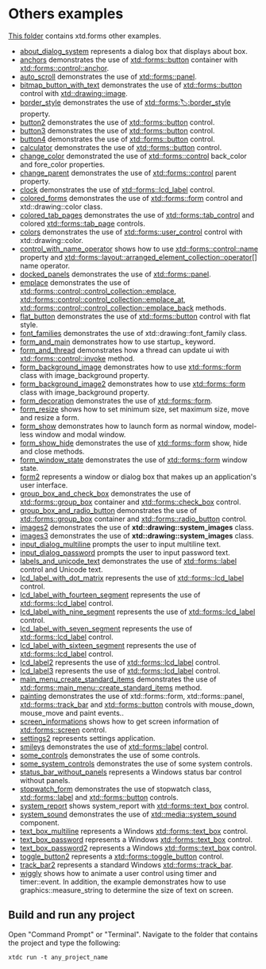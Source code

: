 # Others examples

[This folder](.) contains xtd.forms other examples.

* [about_dialog_system](about_dialog_system/README.md) represents a dialog box that displays about box.
* [anchors](anchors/README.md) demonstrates the use of [xtd::forms::button](https://gammasoft71.github.io/xtd/reference_guides/latest/classxtd_1_1forms_1_1button.html) container with [xtd::forms::control::anchor](https://gammasoft71.github.io/xtd/reference_guides/latest/classxtd_1_1forms_1_1tool__bar.html).
* [auto_scroll](auto_scroll/README.md) demonstrates the use of [xtd::forms::panel](https://gammasoft71.github.io/xtd/reference_guides/latest/classxtd_1_1forms_1_1panel.html).
* [bitmap_button_with_text](bitmap_button_with_text/README.md) demonstrates the use of [xtd::forms::button](https://gammasoft71.github.io/xtd/reference_guides/latest/classxtd_1_1forms_1_1button.html) control with [xtd::drawing::image](https://gammasoft71.github.io/xtd/reference_guides/latest/classxtd_1_1drawing_1_1image.html).
* [border_style](border_style/README.md) demonstrates the use of [xtd::forms::label::border_style](https://gammasoft71.github.io/xtd/reference_guides/latest/classxtd_1_1forms_1_1label.html#a572b81ed9b6e7ba3a3b97501aeb43c69) property.
* [button2](button2/README.md) demonstrates the use of [xtd::forms::button](https://gammasoft71.github.io/xtd/reference_guides/latest/classxtd_1_1forms_1_1button.html) control.
* [button3](button3/README.md) demonstrates the use of [xtd::forms::button](https://gammasoft71.github.io/xtd/reference_guides/latest/classxtd_1_1forms_1_1button.html) control.
* [button4](button4/README.md) demonstrates the use of [xtd::forms::button](https://gammasoft71.github.io/xtd/reference_guides/latest/classxtd_1_1forms_1_1button.html) control.
* [calculator](calculator/README.md) demonstrates the use of [xtd::forms::button](https://gammasoft71.github.io/xtd/reference_guides/latest/classxtd_1_1forms_1_1button.html) control.
* [change_color](change_color/README.md) demonstrated the use of [xtd::forms::control](https://gammasoft71.github.io/xtd/reference_guides/latest/classxtd_1_1forms_1_1control.html) back_color and fore_color properties.
* [change_parent](change_parent/README.md) demonstrates the use of [xtd::forms::control](https://gammasoft71.github.io/xtd/reference_guides/latest/classxtd_1_1forms_1_1control.html) parent property.
* [clock](clock/README.md) demonstrates the use of [xtd::forms::lcd_label](https://gammasoft71.github.io/xtd/reference_guides/latest/classxtd_1_1forms_1_1lcd__label.html) control.
* [colored_forms](colored_forms/README.md) demonstrates the use of [xtd::forms::form](https://gammasoft71.github.io/xtd/reference_guides/latest/classxtd_1_1forms_1_1form.html) control and xtd::drawing::color class.
* [colored_tab_pages](colored_tab_pages/README.md) demonstrates the use of [xtd::forms::tab_control](https://gammasoft71.github.io/xtd/reference_guides/latest/classxtd_1_1forms_1_1tab__control.html) and colored [xtd::forms::tab_page](https://gammasoft71.github.io/xtd/reference_guides/latest/classxtd_1_1forms_1_1tab__page.html) controls.
* [colors](colors/README.md) demonstrates the use of [xtd::forms::user_control](https://gammasoft71.github.io/xtd/reference_guides/latest/classxtd_1_1forms_1_1user__control.html) control with xtd::drawing::color.
* [control_with_name_operator](control_with_name_operator/README.md) shows how to use [xtd::forms::control::name](https://gammasoft71.github.io/xtd/reference_guides/latest/classxtd_1_1forms_1_1control.html#a4ae2e76ab88ca4f8a08c4280d4ea639a) property and [xtd::forms::layout::arranged_element_collection::operator\[\]](https://gammasoft71.github.io/xtd/reference_guides/latest/classxtd_1_1forms_1_1control_1_1control__collection.html#ac25fcb076d440f3867c26c45001920c9) name operator.
* [docked_panels](docked_panels/README.md) demonstrates the use of [xtd::forms::panel](https://gammasoft71.github.io/xtd/reference_guides/latest/classxtd_1_1forms_1_1panel.html).
* [emplace](emplace/README.md) demonstrates the use of [xtd::forms::control::control_collection::emplace](https://gammasoft71.github.io/xtd/reference_guides/latest/classxtd_1_1forms_1_1control_1_1control__collection.html), [xtd::forms::control::control_collection::emplace_at](https://gammasoft71.github.io/xtd/reference_guides/latest/classxtd_1_1forms_1_1control_1_1control__collection.html), [xtd::forms::control::control_collection::emplace_back](https://gammasoft71.github.io/xtd/reference_guides/latest/classxtd_1_1forms_1_1control_1_1control__collection.html) methods.
* [flat_button](flat_button/README.md) demonstrates the use of [xtd::forms::button](https://gammasoft71.github.io/xtd/reference_guides/latest/classxtd_1_1forms_1_1button.html) control with flat style.
* [font_families](font_families/README.md) demonstrates the use of xtd::drawing::font_family class.
* [form_and_main](form_and_main/README.md) demonstrates how to use startup_ keyword.
* [form_and_thread](form_and_thread/README.md) demonstrates how a thread can update ui with [xtd::forms::control::invoke](https://gammasoft71.github.io/xtd/reference_guides/latest/classxtd_1_1forms_1_1control.html#a17ec51282322d8387937dc8dad438e32) method.
* [form_background_image](form_background_image/README.md) demonstrates how to use [xtd::forms::form](https://gammasoft71.github.io/xtd/reference_guides/latest/classxtd_1_1forms_1_1form.html) class with image_background property.
* [form_background_image2](form_background_image2/README.md) demonstrates how to use [xtd::forms::form](https://gammasoft71.github.io/xtd/reference_guides/latest/classxtd_1_1forms_1_1form.html) class with image_background property.
* [form_decoration](form_decoration/README.md) demonstrates the use of [xtd::forms::form](https://gammasoft71.github.io/xtd/reference_guides/latest/classxtd_1_1forms_1_1form.html).
* [form_resize](form_resize/README.md) shows how to set minimum size, set maximum size, move and resize a form.
* [form_show](form_show/README.md) demonstrates how to launch form as normal window, model-less window and modal window.
* [form_show_hide](form_show_hide/README.md) demonstrates the use of [xtd::forms::form](https://gammasoft71.github.io/xtd/reference_guides/latest/classxtd_1_1forms_1_1form.html) show, hide and close methods.
* [form_window_state](form_window_state/README.md) demonstrates the use of [xtd::forms::form](https://gammasoft71.github.io/xtd/reference_guides/latest/classxtd_1_1forms_1_1form.html) window state.
* [form2](form2/README.md) represents a window or dialog box that makes up an application's user interface.
* [group_box_and_check_box](group_box_and_check_box/README.md) demonstrates the use of [xtd::forms::group_box](https://gammasoft71.github.io/xtd/reference_guides/latest/classxtd_1_1forms_1_1group__box.html) container and [xtd::forms::check_box](https://gammasoft71.github.io/xtd/reference_guides/latest/classxtd_1_1forms_1_1check__box.html) control.
* [group_box_and_radio_button](group_box_and_radio_button/README.md) demonstrates the use of [xtd::forms::group_box](https://gammasoft71.github.io/xtd/reference_guides/latest/classxtd_1_1forms_1_1group__box.html) container and [xtd::forms::radio_button](https://gammasoft71.github.io/xtd/reference_guides/latest/classxtd_1_1forms_1_1radio__button.html) control.
* [images2](images2/README.md) demonstrates the use of **xtd::drawing::system_images** class.
* [images3](images3/README.md) demonstrates the use of **xtd::drawing::system_images** class.
* [input_dialog_multiline](input_dialog_multiline/README.md) prompts the user to input multiline text.
* [input_dialog_password](input_dialog_password/README.md) prompts the user to input password text.
* [labels_and_unicode_text](labels_and_unicode_text/README.md) demonstrates the use of [xtd::forms::label](https://gammasoft71.github.io/xtd/reference_guides/latest/classxtd_1_1forms_1_1label.html) control and Unicode text.
* [lcd_label_with_dot_matrix](lcd_label_with_dot_matrix/README.md) represents the use of [xtd::forms::lcd_label](https://gammasoft71.github.io/xtd/reference_guides/latest/classxtd_1_1forms_1_1lcd__label.html) control.
* [lcd_label_with_fourteen_segment](lcd_label_with_fourteen_segment/README.md) represents the use of [xtd::forms::lcd_label](https://gammasoft71.github.io/xtd/reference_guides/latest/classxtd_1_1forms_1_1lcd__label.html) control.
* [lcd_label_with_nine_segment](lcd_label_with_nine_segment/README.md) represents the use of [xtd::forms::lcd_label](https://gammasoft71.github.io/xtd/reference_guides/latest/classxtd_1_1forms_1_1lcd__label.html) control.
* [lcd_label_with_seven_segment](lcd_label_with_seven_segment/README.md) represents the use of [xtd::forms::lcd_label](https://gammasoft71.github.io/xtd/reference_guides/latest/classxtd_1_1forms_1_1lcd__label.html) control.
* [lcd_label_with_sixteen_segment](lcd_label_with_sixteen_segment/README.md) represents the use of [xtd::forms::lcd_label](https://gammasoft71.github.io/xtd/reference_guides/latest/classxtd_1_1forms_1_1lcd__label.html) control.
* [lcd_label2](lcd_label2/README.md) represents the use of [xtd::forms::lcd_label](https://gammasoft71.github.io/xtd/reference_guides/latest/classxtd_1_1forms_1_1lcd__label.html) control.
* [lcd_label3](lcd_label3/README.md) represents the use of [xtd::forms::lcd_label](https://gammasoft71.github.io/xtd/reference_guides/latest/classxtd_1_1forms_1_1lcd__label.html) control.
* [main_menu_create_standard_items](main_menu_create_standard_items/README.md) demonstrates the use of [xtd::forms::main_menu::create_standard_items](https://gammasoft71.github.io/xtd/reference_guides/latest/classxtd_1_1forms_1_1main__menu.html#a6bbc2f6a58ca79e0329f882c3cef77e1) method.
* [painting](painting/README.md) demonstrates the use of xtd::forms::form, xtd::forms::panel, [xtd::forms::track_bar](https://gammasoft71.github.io/xtd/reference_guides/latest/classxtd_1_1forms_1_1track__bar.html) and [xtd::forms::button](https://gammasoft71.github.io/xtd/reference_guides/latest/classxtd_1_1forms_1_1button.html) controls with mouse_down, mouse_move and paint events..
* [screen_informations](screen_informations/README.md) shows how to get screen information of [xtd::forms::screen](https://gammasoft71.github.io/xtd/reference_guides/latest/classxtd_1_1forms_1_1screen.html) control.
* [settings2](settings_example2/README.md) represents settings application.
* [smileys](smileys/README.md) demonstrates the use of [xtd::forms::label](https://gammasoft71.github.io/xtd/reference_guides/latest/classxtd_1_1forms_1_1label.html) control.
* [some_controls](some_controls/README.md) demonstrates the use of some controls.
* [some_system_controls](some_system_controls/README.md) demonstrates the use of some system controls.
* [status_bar_without_panels](status_bar_without_panels/README.md) represents a Windows status bar control without panels.
* [stopwatch_form](stopwatch_form/README.md) demonstrates the use of stopwatch class, [xtd::forms::label](https://gammasoft71.github.io/xtd/reference_guides/latest/classxtd_1_1forms_1_1label.html) and [xtd::forms::button](https://gammasoft71.github.io/xtd/reference_guides/latest/classxtd_1_1forms_1_1button.html) controls.
* [system_report](system_report/README.md) shows system_report with [xtd::forms::text_box](https://gammasoft71.github.io/xtd/reference_guides/latest/classxtd_1_1forms_1_1text__box.html) control.
* [system_sound](system_sound/README.md) demonstrates the use of [xtd::media::system_sound](https://gammasoft71.github.io/xtd/reference_guides/latest/classxtd_1_1media_1_1system__sound.html) component.
* [text_box_multiline](text_box_multiline/README.md) represents a Windows [xtd::forms::text_box](https://gammasoft71.github.io/xtd/reference_guides/latest/classxtd_1_1forms_1_1text__box.html) control.
* [text_box_password](text_box_password/README.md) represents a Windows [xtd::forms::text_box](https://gammasoft71.github.io/xtd/reference_guides/latest/classxtd_1_1forms_1_1text__box.html) control.
* [text_box_password2](text_box_password2/README.md) represents a Windows [xtd::forms::text_box](https://gammasoft71.github.io/xtd/reference_guides/latest/classxtd_1_1forms_1_1text__box.html) control.
* [toggle_button2](toggle_button2/README.md) represents a [xtd::forms::toggle_button](https://gammasoft71.github.io/xtd/reference_guides/latest/classxtd_1_1forms_1_1toggle__button.html) control.
* [track_bar2](track_bar2/README.md) represents a standard Windows [xtd::forms::track_bar](https://gammasoft71.github.io/xtd/reference_guides/latest/classxtd_1_1forms_1_1track__bar.html).
* [wiggly](wiggly/README.md) shows how to animate a user control using timer and timer::event. In addition, the example demonstrates how to use graphics::measure_string to determine the size of text on screen.

## Build and run any project

Open "Command Prompt" or "Terminal". Navigate to the folder that contains the project and type the following:

```shell
xtdc run -t any_project_name
```
